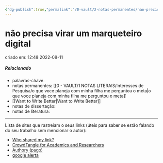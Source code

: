 ```yaml
---
{"dg-publish":true,"permalink":"/0-vault/2-notas-permanentes/nao-precisa-virar-um-marqueteiro-digital/","title":"não precisa virar um marqueteiro digital","tags":["permanente"],"dgHomeLink":true,"dgShowLocalGraph":true,"dgShowFileTree":true,"dgEnableSearch":true}
---
```


# não precisa virar um marqueteiro digital
criado em: 12:48 2022-08-11

##### Relacionado
- palavras-chave: 
- notas permanentes: [[0 - VAULT/1 NOTAS LITERAIS/Interesses de Pesquisa/o que voce planeja com minha filha me perguntou o meta\|o que voce planeja com minha filha me perguntou o meta]]
- [[Want to Write Better\|Want to Write Better]]
- notas de dissertação:
- notas de literatura: 

---

Lista de sites que rastreiam o seus links (úteis para saber se estão falando do seu trabalho sem mencionar o autor):

- [Who shared my link?](https://muckrack.com/whoshared/)
- [CrowdTangle for Academics and Researchers](https://help.crowdtangle.com/en/articles/4302208-crowdtangle-for-academics-and-researchers)
- [Authory (pago)](https://authory.com/)
- [google alerta](https://www.google.com.br/alerts)


